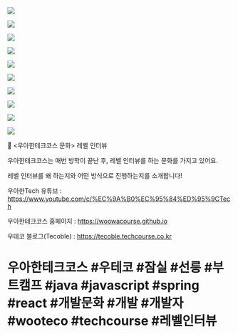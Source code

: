 ![](./001.png)

![](./002.png)

![](./003.png)

![](./004.png)

![](./005.png)

![](./006.png)

![](./007.png)

![](./008.png)

![](./009.png)

![](./010.png)

📮 <우아한테크코스 문화> 레벨 인터뷰

우아한테크코스는 매번 방학이 끝난 후, 레벨 인터뷰를 하는 문화를 가지고 있어요.

레벨 인터뷰를 왜 하는지와 어떤 방식으로 진행하는지를 소개합니다!

우아한Tech 유튜브 : https://www.youtube.com/c/%EC%9A%B0%EC%95%84%ED%95%9CTech

우아한테크코스 홈페이지 : https://woowacourse.github.io

우테코 블로그(Tecoble) : https://tecoble.techcourse.co.kr

# 우아한테크코스 #우테코 #잠실 #선릉 #부트캠프 #java #javascript #spring #react #개발문화 #개발 #개발자 #wooteco #techcourse #레벨인터뷰
